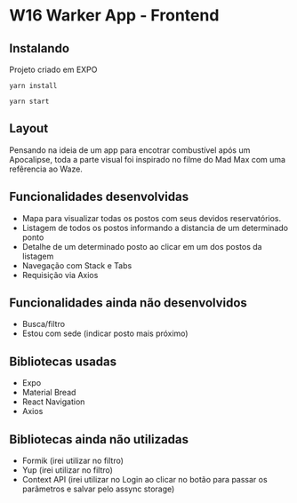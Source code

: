 # W16 Warker App - Frontend

## Instalando
Projeto criado em EXPO
```
yarn install
```

```
yarn start
```

## Layout
Pensando na ideia de um app para encotrar combustível após um Apocalipse, toda a parte visual foi inspirado no filme do Mad Max com uma refêrencia ao Waze.


## Funcionalidades desenvolvidas
- Mapa para visualizar todas os postos com seus devidos reservatórios.
- Listagem de todos os postos informando a distancia de um determinado ponto
- Detalhe de um determinado posto ao clicar em um dos postos da listagem
- Navegação com Stack e Tabs
- Requisição via Axios

## Funcionalidades ainda não desenvolvidos
- Busca/filtro
- Estou com sede (indicar posto mais próximo)

## Bibliotecas usadas
- Expo
- Material Bread
- React Navigation
- Axios

## Bibliotecas ainda não utilizadas
- Formik (irei utilizar no filtro)
- Yup (irei utilizar no filtro)
- Context API (irei utilizar no Login ao clicar no botão para passar os parâmetros e salvar pelo assync storage)




